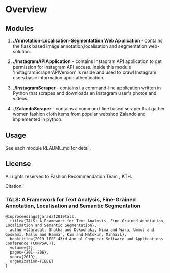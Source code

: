 Overview
==========================


Modules
-----

1. **./Annotation-Localisation-Segmentattion Web Application** - contains the flask based image annotation,localisation and segmentation web-solution.

2. **./InstagramAPIApplication** - contains Instagram API application to get permission for Instagram API  access. Inside this module 'InstagramScraperAPIVersion' is reside and used to crawl Instagram users basic information upon athentication.

3. **./InstagramScraper** - contains i a command-line application written in Python that scrapes and downloads an instagram user's photos and videos.

4. **./ZalandoScraper** - contains a command-line based scraper that gather women fashion cloth items from popular webshop Zalando and implemented in python.


Usage
-----

See each module README.md for detail.

License
-------
All rights reserved to Fashion Recommendation Team , KTH.

Citation: 
### TALS: A Framework for Text Analysis, Fine-Grained Annotation, Localisation and Semantic Segmentation
```
@inproceedings{jaradat2019tals,
  title={TALS: A Framework for Text Analysis, Fine-Grained Annotation, Localisation and Semantic Segmentation},
  author={Jaradat, Shatha and Dokoohaki, Nima and Wara, Ummul and Goswami, Mallu and Hammar, Kim and Matskin, Mihhail},
  booktitle={2019 IEEE 43rd Annual Computer Software and Applications Conference (COMPSAC)},
  volume={2},
  pages={201--206},
  year={2019},
  organization={IEEE}
}
```
